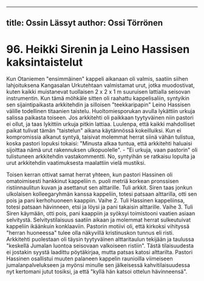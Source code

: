 
---
title: Ossin Lässyt
author: Ossi Törrönen
---

    
# 96. Heikki Sirenin ja Leino Hassisen kaksintaistelut 

Kun Otaniemen "ensimmäinen" kappeli aikanaan oli valmis, saatiin siihen lahjoituksena Kangasalan Urkutehtaan 
valmistamat urut, jotka muodostivat, kuten kaikki muistanevat tuollaisen 2 x 2 x 1 m suuruisen lattialla seisovan 
instrumentin. Kun tämä möhkäle sitten oli raahattu kappelisaliin, syntyikin sen sijaintipaikasta arkkitehdin ja silloisen 
"teekkaripapin" Leino Hassisen välille todellinen titaanien taistelu. Huoltomiesporukan avulla lykättiin urkuja salissa 
paikasta toiseen. Jos arkkitehti oli paikkaan tyytyväinen niin pastori ei ollut, ja taas lykittiin urkuja pitkin lattiaa. Luulenpa, 
että kaikki mahdolliset paikat tulivat tämän "taistelun" aikana käytännössä kokeilluiksi. Kun ei kompromissia alkanut 
syntyä, taisivat molemmat herrat siinä vähän tulistua, koska pastori lopuksi tokaisi: "Minusta alkaa tuntua, että arkkitehti 
haluaisi sijoittaa nämä urut rakennuksen ulkopuolelle". - "Ei urkuja, vaan pastorin" oli tulistuneen arkkitehdin 
vastakommentti. No, syntyihän se ratkaisu lopulta ja urut arkkitehdin vaatimuksesta maalattiin vielä mustiksi.

Toisen kerran ottivat samat herrat yhteen, kun pastori Hassinen oli omatoimisesti hankkinut
kappeliin n. puoli metriä korkean pronssisen ristiinnaulitun kuvan ja asettanut sen alttarille.
Tuli arkkit. Siren taas jonkun ulkolaisen kolleegaryhmän kanssa kappeliin, totesi patsaan
alttarilla, otti sen pois ja pani kerhohuoneen kaappiin. Vaihe 2. Tuli Hassinen kappeliinsa,
totesi patsaan hävinneen, etsi ja löysi ja pani takaisin alttarille. Vaihe 3. Tuli Siren käymään,
otti pois, pani kaappiin ja syöksyi toimistooni vaatien asiaan selvitystä. Selvitystilaisuus
saatiin aikaan ja molemmat herrat sulkeutuivat kappeliin ikäänkuin konklaaviin. Pastorin
motiivi oli, että kirkoksi vihityssä "herran huoneessa" tulee olla näkyvillä kristinuskon tunnus
eli risti. Arkkitehti puolestaan oli täysin tyytyväinen alttaritaulun tekijään ja taulussa "keskellä
Jumalan luontoa seisovaan valkoiseen ristiin". Tästä tilaisuudesta ei jostakin syystä laadittu
pöytäkirjaa, mutta patsas katosi alttarilta. Pastori Hassinen osallistui muuten palaneen kappelin raunioilla viimeiseen 
jumalanpalvelukseen ja myönsi minulle sen jälkeisessä kahvitilaisuudessa nyt kertomani jutut tosiksi, ja että "kyllä hän 
katsoi ottelun hävinneensä".


